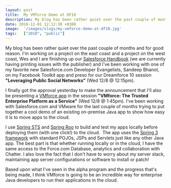 ```yaml
---
layout: post
title:  My VMforce Demo at DF10
description: My blog has been rather quiet over the past couple of months and for good reason. Im working on a project on the east coast and a project on the west coast, Wes and I are finishing up our Salesforce Handbook (we are currently having printing issues with the publisher) and Ive been working with one of my favorite new Salesforce.com Developer Evangelists, Sandeep Bhanot, on my Facebook Toolkit app and preso for our Dreamforce 10 session Leveraging Public Social Networks  (Wed 12/8 @ 12-15pm). I fi
date: 2010-12-01 12:12:30 +0300
image:  '/images/slugs/my-vmforce-demo-at-df10.jpg'
tags:   ["2010", "public"]
---
```

<p>My blog has been rather quiet over the past couple of months and for good reason. I'm working on a project on the east coast and a project on the west coast, Wes and I are finishing up our <a href="http://salesforcehandbook.wordpress.com/">Salesforce Handbook</a> (we are currently having printing issues with the publisher) and I've been working with one of my favorite new Salesforce.com Developer Evangelists, Sandeep Bhanot, on my Facebook Toolkit app and preso for our Dreamforce 10 session <strong>"Leveraging Public Social Networks"</strong> (Wed 12/8 @ 12:15pm).</p>
<p>I finally got the approval yesterday to make the announcement that I'll also be presenting a <a href="http://www.vmforce.com/" target="_blank">VMforce app</a> in the session <strong>"VMforce: The Trusted Enterprise Platform as a Service"</strong> (Wed 12/8 @ 1:45pm). I've been working with Salesforce.com and VMware for the last couple of months trying to put together a cool demo of an existing on-premise Java app to show how easy it is to move apps to the cloud.</p>
<p>I use <a href="http://www.springsource.com/developer/sts"target="_blank">Spring STS</a> and <a href="http://www.springsource.org/roo"target="_blank">Spring Roo</a> to build and test my apps locally before deploying them (with one click!) to the cloud.  The app uses the <a href="http://www.springsource.org/" target="_blank">Spring 3 framework</a> with standard POJOs, JSPs and Servlets just like any other Java app. The best part is that whether running locally or in the cloud, I have the same access to the Force.com Database, analytics and collaboration with Chatter. I also love the fact that I don't have to worry about my server stack, maintaining app server configurations or software to install or patch!</p>
<p>Based upon what I've seen in the alpha program and the progress that's being made, I think VMforce is going to be an incredible way for enterprise Java developers to run their applications in the cloud.</p>
